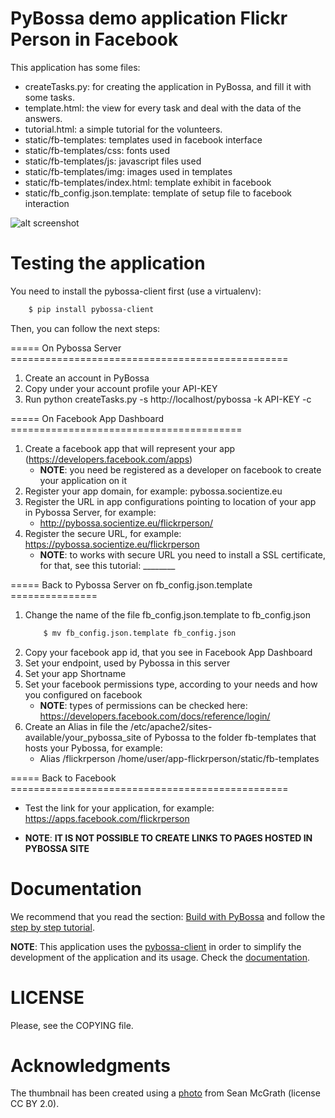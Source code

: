 PyBossa demo application Flickr Person in Facebook
======================================

This application has some files:

*  createTasks.py: for creating the application in PyBossa, and fill it with some tasks.
*  template.html: the view for every task and deal with the data of the answers.
*  tutorial.html: a simple tutorial for the volunteers.
*  static/fb-templates: templates used in facebook interface
*  static/fb-templates/css: fonts used
*  static/fb-templates/js: javascript files used
*  static/fb-templates/img: images used in templates
*  static/fb-templates/index.html: template exhibit in facebook
*  static/fb_config.json.template: template of setup file to facebook interaction

![alt screenshot](http://i.imgur.com/63SmFEu.png)

Testing the application
=======================

You need to install the pybossa-client first (use a virtualenv):

```bash
    $ pip install pybossa-client
```
Then, you can follow the next steps:

===== On Pybossa Server ================================================

1.  Create an account in PyBossa
2.  Copy under your account profile your API-KEY
3.  Run python createTasks.py -s http://localhost/pybossa -k API-KEY -c

===== On Facebook App Dashboard ========================================

1. Create a facebook app that will represent your app (https://developers.facebook.com/apps)
    - **NOTE**: you need be registered as a developer on facebook to create your application on it
2. Register your app domain, for example: pybossa.socientize.eu
3. Register the URL in app configurations pointing to location of your app in Pybossa Server, for example:
   * http://pybossa.socientize.eu/flickrperson/
4. Register the secure URL, for example: https://pybossa.socientize.eu/flickrperson
    - **NOTE**: to works with secure URL you need to install a SSL certificate, for that, see this tutorial: ________


===== Back to Pybossa Server on fb_config.json.template ===============

1.  Change the name of the file fb_config.json.template to fb_config.json
    ```bash
        $ mv fb_config.json.template fb_config.json
    ``` 
2.  Copy your facebook app id, that you see in Facebook App Dashboard 
3.  Set your endpoint, used by Pybossa in this server
4.  Set your app Shortname
5.  Set your facebook permissions type, according to your needs and how you configured on facebook
    - **NOTE**: types of permissions can be checked here: https://developers.facebook.com/docs/reference/login/ 
6.  Create an Alias in file the /etc/apache2/sites-available/your_pybossa_site of Pybossa to the folder 
fb-templates that hosts your Pybossa, for example: 
     * Alias /flickrperson /home/user/app-flickrperson/static/fb-templates

===== Back to Facebook ================================================
*  Test the link for your application, for example: https://apps.facebook.com/flickrperson


- **NOTE**: **IT IS NOT POSSIBLE TO CREATE LINKS TO PAGES HOSTED IN	PYBOSSA SITE**


Documentation
=============

We recommend that you read the section: [Build with PyBossa](http://docs.pybossa.com/en/latest/build_with_pybossa.html) and follow the [step by step tutorial](http://docs.pybossa.com/en/latest/user/tutorial.html).

**NOTE**: This application uses the [pybossa-client](https://pypi.python.org/pypi/pybossa-client) in order to simplify the development of the application and its usage. Check the [documentation](http://pythonhosted.org/pybossa-client/).


LICENSE
=======

Please, see the COPYING file.


Acknowledgments
===============
The thumbnail has been created using a [photo](http://www.flickr.com/photos/mcgraths/3289448299/) from Sean McGrath (license CC BY 2.0). 
